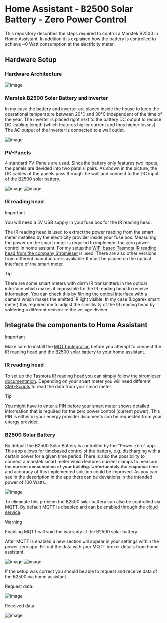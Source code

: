 # Home Assistant - B2500 Solar Battery - Zero Power Control
This repository describes the steps required to control a Marstek B2500 in Home Assistant.
In addition it is explained how the battery is controlled to achieve ~0 Watt consumption at the electricity meter.

## Hardware Setup
### Hardware Architecture
![image](https://github.com/user-attachments/assets/1d6a6b6c-d82f-44b7-89be-9c71baec4f20)

### Marstek B2500 Solar Battery and inverter
In my case the battery and inverter are placed inside the house to keep the operational temperature between 20°C and 30°C independent of the time of the year.
The inverter is placed right next to the battery DC output to reduce DC-cabling length (which features higher current and thus higher losses).
The AC output of the inverter is connected to a wall outlet.

![image](https://github.com/user-attachments/assets/d72f79e1-0507-4dd4-8dd7-9a73d66bdb70)

### PV-Panels
4 standard PV-Panels are used. Since the battery only features two inputs, the panels are devided into two parallel pairs.
As shown in the picture, the DC cables of the panels pass through the wall and connect to the DC input of the B2500 solar battery.

![image](https://github.com/user-attachments/assets/096564f8-7fe3-4817-8827-a38a02c69207)
![image](https://github.com/user-attachments/assets/3f0fcf1c-3ad3-4f27-b644-25834968ec8a)

### IR reading head
> [!IMPORTANT]
> You will need a 5V USB supply in your fuse box for the IR reading head.

The IR reading head is used to extract the power reading from the smart meter installed by the electricity provider inside your fuse box.
Measuring the power on the smart meter is required to implement the zero power control in home assitant.
For my setup the [WIFI based Tasmota IR reading head from the company Stromleser](https://amzn.eu/d/bLCDqwN) is used.
There are also other versions from different manufacturers avaliable.
It must be placed on the optical interface of the smart meter.
> [!TIP]
> There are some smart meters with dimm IR transmitters in the optical interface which makes it impossible for the IR reading head to receive information.
> You can check this by filming the optical interface with a camera which makes the emitted IR light visible.
> In my case (Logarex smart meter) this required me to adjust the sensitivity of the IR reading head by soldering a different resistor to the voltage divider.

## Integrate the components to Home Assistant
> [!IMPORTANT]
> Make sure to install the [MQTT integration](https://www.home-assistant.io/integrations/mqtt/) before you attempt to connect the IR reading head and the B2500 solar battery to your home assistant.

###  IR reading head
To set up the Tasmota IR reading head you can simply follow the [stromleser documentation](https://stromleser.de/en/blogs/news/stromleser-wifi-einrichten-und-einen-stromleser-ttl-lese-kopf-hinzufugen-mit-tasmota).
Depending on your smart meter you will need different [SML-Scripts](https://tasmota.github.io/docs/Smart-Meter-Interface/#smart-meter-descriptors) to read the data from your smart meter.
> [!TIP]
> You might have to enter a PIN before your smart meter shows detailed information that is required for the zero power control (current power).
> This PIN is either in your energy provider documents can be requested from your energy provider.

### B2500 Solar Battery
By default the B2500 Solar Battery is controlled by the "Power Zero" app.
This app allows for timebased control of the battery, e.g. discharging with a certain power for a given time period.
There is also the possibility to connect a marstek smart meter which features current clamps to measure the current consumption of your building.
Unfortunately the response time and accuracy of this implemented solution could be improved.
As you can see in the description in the app there can be deviations in the intended power of 100 Watts.

![image](https://github.com/user-attachments/assets/ce7dc5b4-0ca9-4657-b86d-b01be6329350)

To eliminate this problem the B2500 solar battery can also be controlled via MQTT.
By default MQTT is disabled and can be enabled through the [cloud service](https://eu.hamedata.com/app/AfterSales/index.html).
> [!WARNING]
> Enabling MQTT will void the warranty of the B2500 solar battery.

After MQTT is enabled a new section will appear in your settings within the power zero app.
Fill out the data with your MQTT broker details from home assistant.

![image](https://github.com/user-attachments/assets/2ed35e3e-0d36-4224-829c-e9a35228e849)
![image](https://github.com/user-attachments/assets/55eefc9b-aeb3-413c-a5c4-02e06fd184b6)

If the setup was correct you should be able to request and receive data of the B2500 via home assistant.

Request data:

![image](https://github.com/user-attachments/assets/4d59ef68-932e-40cc-bb06-41c9e98841a2)


Received data:

![image](https://github.com/user-attachments/assets/1edb058c-8b34-4fa5-9359-aedfd23daa93)
